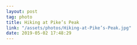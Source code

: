 ```yaml
---
layout: post
tag: photo
title: Hiking at Pike’s Peak
link: "/assets/photos/Hiking-at-Pike’s-Peak.jpg"
date: 2019-05-02 17:48:29
---
```

